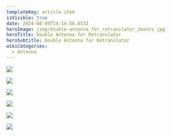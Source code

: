 ```yaml
---
templateKey: article-item
isVisible: true
date: 2024-08-09T14:14:58.853Z
heroImage: /img/double-antenna_for_retranslator_2masts.jpg
heroTitle: Double Antenna for Retranslator
heroSubtitle: Double Antenna for Retranslator
wikiCategories:
  - Antenna
---
```

![](/img/double-antenna_for_retranslator_2masts.jpg)

![](/img/double-antenna_a_box.jpg)

![](/img/double-antenna_b_box.jpg)

![](/img/double-antenna_cable-7pin-to-5pin_10m.jpg)

![](/img/antenna_user_box.jpg)

![](/img/cable_antenna-user-cable.jpg)